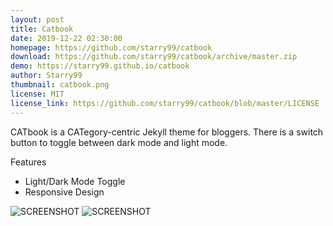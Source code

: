```yaml
---
layout: post
title: Catbook
date: 2019-12-22 02:30:00
homepage: https://github.com/starry99/catbook
download: https://github.com/starry99/catbook/archive/master.zip
demo: https://starry99.github.io/catbook
author: Starry99
thumbnail: catbook.png
license: MIT
license_link: https://github.com/starry99/catbook/blob/master/LICENSE
---
```


CATbook is a CATegory-centric Jekyll theme for bloggers. There is a switch button to toggle between dark mode and light mode.

Features

- Light/Dark Mode Toggle
- Responsive Design


![SCREENSHOT](https://starry99.github.io/catbook/assets/img/lmode.jpg)
![SCREENSHOT](https://starry99.github.io/catbook/assets/img/dmode.jpg)